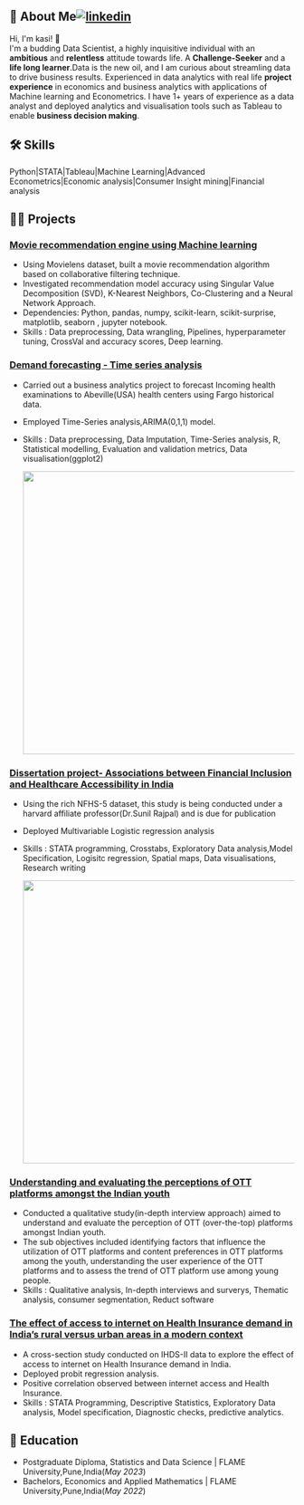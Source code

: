 ## 🚀 About Me[![linkedin](https://img.shields.io/badge/linkedin-0A66C2?style=for-the-badge&logo=linkedin&logoColor=white)](https://www.linkedin.com/kasidonepalli)
Hi, I'm kasi! 👋
<br> I'm a budding Data Scientist, a highly inquisitive individual with an **ambitious** and **relentless** attitude towards life. A **Challenge-Seeker** and a **life 
long learner**.Data is the new oil, and I am curious about streamling data to drive business results. Experienced in data analytics with real life **project experience** in economics and business analytics with applications of Machine learning and Econometrics. I have 1+ years of experience as a data analyst and deployed analytics and visualisation tools such as Tableau to enable **business decision making**. 
  
## 🛠 Skills
Python|STATA|Tableau|Machine Learning|Advanced Econometrics|Economic analysis|Consumer Insight mining|Financial analysis
  
## 👩‍💻 Projects

### [Movie recommendation engine using Machine learning](https://github.com/kasidonepalli/Movie_recommendation_ML)
- Using Movielens dataset, built a movie recommendation algorithm based on collaborative filtering technique.
- Investigated recommendation model accuracy using Singular Value Decomposition (SVD), K-Nearest Neighbors, Co-Clustering and a Neural Network Approach.
- Dependencies: Python, pandas, numpy, scikit-learn, scikit-surprise, matplotlib, seaborn , jupyter notebook.
- Skills : Data preprocessing, Data wrangling, Pipelines, hyperparameter tuning, CrossVal and accuracy scores, Deep learning.

### [Demand forecasting - Time series analysis](https://github.com/kasidonepalli/Demand-forecasting-Time-Series-analysis)
- Carried out a business analytics project to forecast Incoming health examinations to Abeville(USA) health centers using Fargo historical data.
- Employed Time-Series analysis,ARIMA(0,1,1) model.
- Skills : Data preprocessing, Data Imputation, Time-Series analysis, R, Statistical modelling, Evaluation and validation metrics, Data visualisation\(ggplot2\)

  <img src="https://github.com/kasidonepalli/portfolio/blob/main/fargodemand.png" width="500">

### [Dissertation project- Associations between Financial Inclusion and Healthcare Accessibility in India](https://github.com/kasidonepalli/Financial-Inclusion-and-Healthcare-Accessibility)
- Using the rich NFHS-5 dataset, this study is being conducted under a harvard affiliate professor(Dr.Sunil Rajpal) and is due for publication
- Deployed Multivariable Logistic regression analysis
- Skills : STATA programming, Crosstabs, Exploratory Data analysis,Model Specification, Logisitc regression, Spatial maps, Data visualisations, Research writing
  
  <img src="https://github.com/kasidonepalli/portfolio/blob/main/spatialmaps.png" width="500">


### [Understanding and evaluating the perceptions of OTT platforms amongst the Indian youth](https://github.com/kasidonepalli/Perceptions-of-OTT)
  - Conducted a qualitative study(in-depth interview approach) aimed to understand and evaluate the perception of OTT (over-the-top) platforms amongst Indian youth.
  - The sub objectives included identifying factors that influence the utilization of OTT platforms and content preferences in OTT platforms among the youth, understanding the user experience of the OTT platforms and to assess the trend of OTT platform use among young people.
  - Skills : Qualitative analysis, In-depth interviews and surverys, Thematic analysis, consumer segmentation, Reduct software

### [The effect of access to internet on Health Insurance demand in India’s rural versus urban areas in a modern context](https://github.com/kasidonepalli/Internet-and-Health-Insurance-demand)
- A cross-section study conducted on IHDS-II data to explore the effect of access to internet on Health Insurance demand in India.
- Deployed probit regression analysis.
- Positive correlation observed between internet access and Health Insurance.
- Skills : STATA Programming, Descriptive Statistics, Exploratory Data analysis, Model specification, Diagnostic checks, predictive analytics.

## 🧠 Education
- Postgraduate Diploma, Statistics and Data Science | FLAME University,Pune,India(_May 2023_)
- Bachelors, Economics and Applied Mathematics | FLAME University,Pune,India(_May 2022_)



  



  
    
